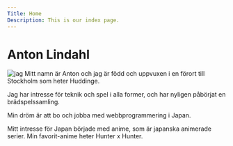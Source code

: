 ```yaml
---
Title: Home
Description: This is our index page.
---
```


Anton Lindahl
==========================

<img class="me" src="%base_url%/image/me.jpg" alt="jag" />
Mitt namn är Anton och jag är född och uppvuxen i en förort till Stockholm som heter Huddinge.

Jag har intresse för teknik och spel i alla former, och har nyligen påbörjat en brädspelssamling.

Min dröm är att bo och jobba med webbprogrammering i Japan.

Mitt intresse för Japan började med anime, som är japanska animerade serier. Min favorit-anime heter Hunter x Hunter.
